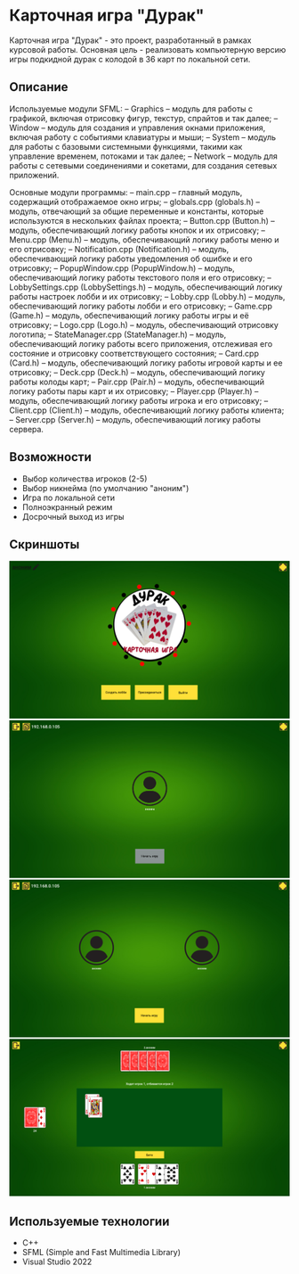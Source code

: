 # Карточная игра "Дурак"

Карточная игра "Дурак" - это проект, разработанный в рамках курсовой работы. Основная цель - реализовать компьютерную версию игры подкидной дурак с колодой в 36 карт по локальной сети.

## Описание
Используемые модули SFML:
–	Graphics – модуль для работы с графикой, включая отрисовку фигур, текстур, спрайтов и так далее;
–	Window – модуль для создания и управления окнами приложения, включая работу с событиями клавиатуры и мыши;
–	System – модуль для работы с базовыми системными функциями, такими как управление временем, потоками и так далее;
–	Network – модуль для работы с сетевыми соединениями и сокетами, для создания сетевых приложений.

Основные модули программы:
– main.cpp – главный модуль, содержащий отображаемое окно игры; 
– globals.cpp (globals.h) – модуль, отвечающий за общие переменные и константы, которые используются в нескольких файлах проекта; 
– Button.cpp (Button.h) – модуль, обеспечивающий логику работы кнопок и их отрисовку; 
– Menu.cpp (Menu.h) – модуль, обеспечивающий логику работы меню и его отрисовку;
– Notification.cpp (Notification.h) – модуль, обеспечивающий логику работы уведомления об ошибке и его отрисовку; 
– PopupWindow.cpp (PopupWindow.h) – модуль, обеспечивающий логику работы текстового поля и его отрисовку;
– LobbySettings.cpp (LobbySettings.h) – модуль, обеспечивающий логику работы настроек лобби и их отрисовку; 
– Lobby.cpp (Lobby.h) – модуль, обеспечивающий логику работы лобби и его отрисовку;
– Game.cpp (Game.h) – модуль, обеспечивающий логику работы игры и её отрисовку; 
– Logo.cpp (Logo.h) – модуль, обеспечивающий отрисовку логотипа; 
– StateManager.cpp (StateManager.h) – модуль, обеспечивающий логику работы всего приложения, отслеживая его состояние и отрисовку соответствующего состояния;
– Card.cpp (Card.h) – модуль, обеспечивающий логику работы игровой карты и ее отрисовку;
– Deck.cpp (Deck.h) – модуль, обеспечивающий логику работы колоды карт; 
– Pair.cpp (Pair.h) – модуль, обеспечивающий логику работы пары карт и их отрисовку;
– Player.cpp (Player.h) – модуль, обеспечивающий логику работы игрока и его отрисовку; 
– Client.cpp (Client.h) – модуль, обеспечивающий логику работы клиента;
– Server.cpp (Server.h) – модуль, обеспечивающий логику работы сервера. 

## Возможности
- Выбор количества игроков (2-5)
- Выбор никнейма (по умолчанию "аноним")
- Игра по локальной сети
- Полноэкранный режим
- Досрочный выход из игры

## Скриншоты
![Главное меню](https://github.com/6e3umHaJI/cardgame/blob/master/screenshots/1.PNG)
![Лобби 1](https://github.com/6e3umHaJI/cardgame/blob/master/screenshots/2.PNG)
![Лобби 2](https://github.com/6e3umHaJI/cardgame/blob/master/screenshots/3.PNG)
![Игра](https://github.com/6e3umHaJI/cardgame/blob/master/screenshots/4.PNG)

## Используемые технологии
- C++
- SFML (Simple and Fast Multimedia Library)
- Visual Studio 2022
